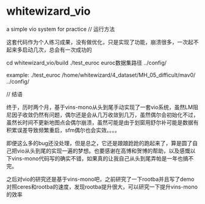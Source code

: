 # whitewizard_vio
a simple vio system for practice
//  运行方法

  这套代码作为个人练习成果，没有做优化，只是实现了功能，崩溃很多，一次起不起来多启动几次，总会有一次成功的
  
  cd whitewizard_vio/build
  ./test_euroc euroc数据集路径 ../config/
 
  example:
  ./test_euroc /home/whitewizard/4_dataset/MH_05_difficult/mav0/ ../config/


//  结语

终于，历时两个月，基于vins-mono从头到尾手动实现了一套vio系统，虽然LM阻尼因子收敛仍然有问题，偶尔还是会从几万收敛到几万，虽然偶尔会初始化不过，虽然长时间不更新地图点会偶尔崩溃，虽然可能是由于划窗用舒尔补可能是数据有积累误差导致频繁重启，sfm偶尔也会实效。。。。

即便这么多的bug还没处理，但是总之，它还是踉踉跄跄的跑起来了，算是圆了自己把vio从头到尾的实现一遍的梦想。也要感谢在高博和贺博的帮助，以及感慨以下vins-mono代码写的确实不错，如果真的让我自己从头到尾弄帕是一年也搞不完。

之后对vio的研究还是基于vins-mono吧，之前研究了一下rootba并且写了demo对照ceres和rootba的速度，发现rootba提升很大，可以研究一下提升vins-mono的效率
